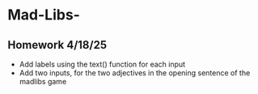 # Mad-Libs-
## Homework 4/18/25
- Add labels using the text() function for each input
- Add two inputs, for the two adjectives in the opening sentence of the madlibs game